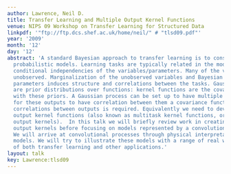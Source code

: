 ```yaml
---
author: Lawrence, Neil D.
title: Transfer Learning and Multiple Output Kernel Functions
venue: NIPS 09 Workshop on Transfer Learning for Structured Data
linkpdf: '"ftp://ftp.dcs.shef.ac.uk/home/neil/" # "tlsd09.pdf"'
year: '2009'
month: '12'
day: '12'
abstract: 'A standard Bayesian approach to transfer learning is to construct hierarchical
  probabilistic models. Learning tasks are typically related in the model through
  conditional independencies of the variables/parameters. Many of the variables are
  unobserved. Marginalization of the unobserved variables and Bayesian treatment of
  parameters induces structure and correlations between the tasks. Gaussian processes
  are prior distributions over functions: kernel functions are the covariances associated
  with these priors. A Gaussian process can be set up to have multiple outputs. However,
  for these outputs to have correlation between them a covariance function that models
  correlations between outputs is required. Equivalently we need to develop multiple
  output kernel functions (also known as multitask kernel functions, or structured
  output kernels).  In this talk we will briefly review work in creating multiple
  output kernels before focusing on models represented by a convolution processes.
  We will arrive at convolutional processes through physical interpretations of our
  models. We will try to illustrate these models with a range of real world examples
  of both transfer learning and other applications.'
layout: talk
key: Lawrence:tlsd09
---
```

